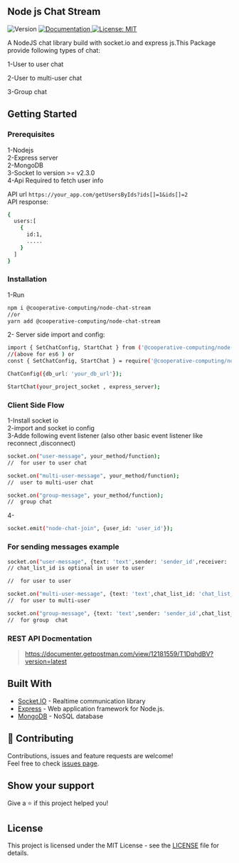 ## Node js Chat Stream  
<p>
  <img alt="Version" src="https://img.shields.io/badge/version-1.0.0-blue.svg?cacheSeconds=2592000" />
  <a href="https://www.npmjs.com/package/@cooperative-computing/node-chat-stream" target="_blank">
    <img alt="Documentation" src="https://img.shields.io/badge/documentation-yes-brightgreen.svg" />
  </a>
  <a href="https://github.com/cooperative-computing/node-chat-stream/blob/master/LICENSE" target="_blank">
    <img alt="License: MIT" src="https://img.shields.io/badge/License-MIT-yellow.svg" />
  </a>
</p>

A NodeJS chat library build with socket.io and express js.This Package provide following types of chat:  

1-User to user chat  

2-User to multi-user chat 

3-Group chat 

## Getting Started

### Prerequisites  
1-Nodejs  
2-Express server  
2-MongoDB  
3-Socket Io version >= v2.3.0  
4-Api Required to fetch user info


API url `https://your_app.com/getUsersByIds?ids[]=1&ids[]=2`  
API response: 
```sh
{
  users:[
    {
      id:1,
      .....
    }
  ]
}
```  


### Installation  
1-Run 
```sh
npm i @cooperative-computing/node-chat-stream
//or
yarn add @cooperative-computing/node-chat-stream
```  
2- Server side import and config:  
```sh
import { SetChatConfig, StartChat } from ('@cooperative-computing/node-chat-stream');
//(above for es6 ) or
const { SetChatConfig, StartChat } = require('@cooperative-computing/node-chat-stream').NodeChatSteam;

ChatConfig({db_url: 'your_db_url'});  

StartChat(your_project_socket , express_server);
``` 
 

### Client Side Flow  
1-Install socket io  
2-import and socket io config  
3-Adde following event listener (also other basic event listener like reconnect ,disconnect)  


```sh
socket.on("user-message", your_method/function);         
//  for user to user chat
```  

```sh
socket.on("multi-user-message", your_method/function);
//  user to multi-user chat
```  

```sh
socket.on("group-message", your_method/function);
//  group chat  
```  


4- 
```sh
socket.emit("node-chat-join", {user_id: 'user_id'});
```  

### For sending messages example  
```sh
socket.on("user-message", {text: 'text',sender: 'sender_id',receiver: 'receiver_id', chat_list_id: 'chat_list_id'});
// chat_list_id is optional in user to user

//  for user to user  
```  
```sh
socket.on("multi-user-message", {text: 'text',chat_list_id: 'chat_list_id'});
//  for user to multi-user 
```  
```sh
socket.on("group-message", {text: 'text',sender: 'sender_id',chat_list_id: 'chat_list_id'});
//  for group  chat 
```  


### REST API Docmentation  
> https://documenter.getpostman.com/view/12181559/T1DqhdBV?version=latest  

## Built With

* [Socket.IO](https://socket.io/) - Realtime communication library
* [Express](https://expressjs.com/) - Web application framework for Node.js.
* [MongoDB](https://www.mongodb.com/) - NoSQL database

## 🤝 Contributing

Contributions, issues and feature requests are welcome!<br />Feel free to check [issues page](https://github.com/cooperative-computing/node-chat-stream/issues). 


## Show your support

Give a ⭐️ if this project helped you!  

## License

This project is licensed under the MIT License - see the [LICENSE](LICENSE) file for details.